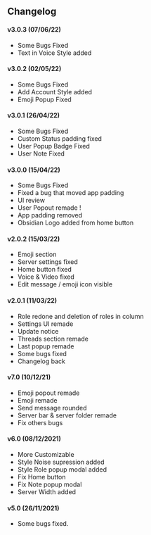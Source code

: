 ## Changelog

#### v3.0.3 (07/06/22)
* Some Bugs Fixed
* Text in Voice Style added

#### v3.0.2 (02/05/22)
* Some Bugs Fixed
* Add Account Style added
* Emoji Popup Fixed

#### v3.0.1 (26/04/22)
* Some Bugs Fixed
* Custom Status padding fixed
* User Popup Badge Fixed
* User Note Fixed

#### v3.0.0 (15/04/22)
* Some Bugs Fixed
* Fixed a bug that moved app padding
* UI review
* User Popout remade !
* App padding removed
* Obsidian Logo added from home button

#### v2.0.2 (15/03/22)
* Emoji section
* Server settings fixed
* Home button fixed
* Voice & Video fixed
* Edit message / emoji icon visible

#### v2.0.1 (11/03/22)
* Role redone and deletion of roles in column
* Settings UI remade
* Update notice
* Threads section remade
* Last popup remade
* Some bugs fixed
* Changelog back

#### v7.0 (10/12/21)
* Emoji popout remade
* Emoji remade
* Send message rounded
* Server bar & server folder remade
* Fix others bugs

#### v6.0 (08/12/2021)
* More Customizable
* Style Noise supression added
* Style Role popup modal added
* Fix Home button
* Fix Note popup modal
* Server Width added

#### v5.0 (26/11/2021)
* Some bugs fixed.
